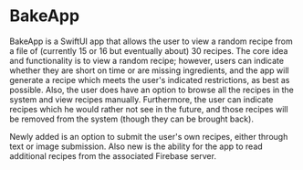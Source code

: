 # BakeApp

BakeApp is a SwiftUI app that allows the user to view a random recipe from a file of (currently 15 or 16
but eventually about) 30 recipes. The core idea and functionality is to view a random recipe; however,
users can indicate whether they are short on time or are missing ingredients, and the app will generate a 
recipe which meets the user's indicated restrictions, as best as possible. Also, the user does have an 
option to browse all the recipes in the system and view recipes manually. Furthermore, the user can indicate recipes which he would rather not see in the future, and those recipes will be removed from the system (though they can be brought back).

Newly added is an option to submit the user's own recipes, either through text or image submission. Also new is the ability for the app to read additional recipes from the associated Firebase server.
